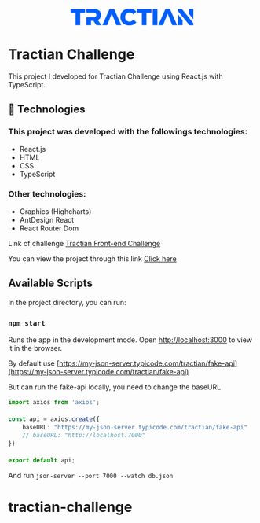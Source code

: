 <p align="center">
    <img width="250" src="./src/assets/img/tractian-logo.png" />
</p>

# Tractian Challenge

This project I developed for Tractian Challenge using React.js with TypeScript.

## 🚀 Technologies

### This project was developed with the followings technologies:

<ul>
  <li>React.js</li>
  <li>HTML</li>
  <li>CSS</li>
  <li>TypeScript</li>
</ul>

### Other technologies:

<ul>
  <li>Graphics (Highcharts)</li>
  <li>AntDesign React</li>
  <li>React Router Dom</li>
</ul>

Link of challenge [Tractian Front-end Challenge](https://tractian.notion.site/Front-End-Software-Engineer-cf7f9a91d97647abaf99b2565f8ae8fa)

You can view the project through this link <a href="https://klaytonjr.github.io/Nubank-Redesign/">Click here</a>

## Available Scripts

In the project directory, you can run:

### `npm start`

Runs the app in the development mode.
Open [http://localhost:3000](http://localhost:3000) to view it in the browser.

By default use [https://my-json-server.typicode.com/tractian/fake-api](https://my-json-server.typicode.com/tractian/fake-api)

But can run the fake-api locally, you need to change the baseURL 
```ts
import axios from 'axios';

const api = axios.create({
    baseURL: "https://my-json-server.typicode.com/tractian/fake-api"
    // baseURL: "http://localhost:7000"
})

export default api;
```
And run ```json-server --port 7000 --watch db.json```
# tractian-challenge
